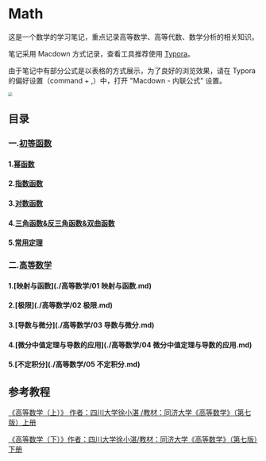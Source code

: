# Math


这是一个数学的学习笔记，重点记录高等数学、高等代数、数学分析的相关知识。

笔记采用 Macdown 方式记录，查看工具推荐使用 [Typora](https://typora.io/)。

由于笔记中有部分公式是以表格的方式展示，为了良好的浏览效果，请在 Typora 的偏好设置（command + ,）中，打开  "Macdown - 内联公式" 设置。

<img src="/Users/yangchengguoluo/Documents/work/Note_Math/pic_readme/Typora设置.png" style="zoom:50%;" />







## 目录

### 一.[初等函数](./初等函数)

####		1.[幂函数](./初等函数/幂函数.md)
####		2.[指数函数](./初等函数/指数函数.md)
####		3.[对数函数](./初等函数/对数函数.md)
####		4.[三角函数&反三角函数&双曲函数](./初等函数/三角函数&反三角函数&双曲函数.md)

####		5.[常用定理](./初等函数/常用定理.md)



### 二.[高等数学](./高等数学)

#### 1.[映射与函数](./高等数学/01 映射与函数.md)

#### 2.[极限](./高等数学/02 极限.md)

#### 3.[导数与微分](./高等数学/03 导数与微分.md)

#### 4.[微分中值定理与导数的应用](./高等数学/04 微分中值定理与导数的应用.md)

#### 5.[不定积分](./高等数学/05 不定积分.md)



## 参考教程

[《高等数学（上）》 作者：四川大学徐小湛 /教材：同济大学《高等数学》（第七版）上册](https://ke.qq.com/course/325567)

[《高等数学（下）》作者：四川大学徐小湛/教材：同济大学《高等数学》（第七版）下册](https://ke.qq.com/course/326780)

